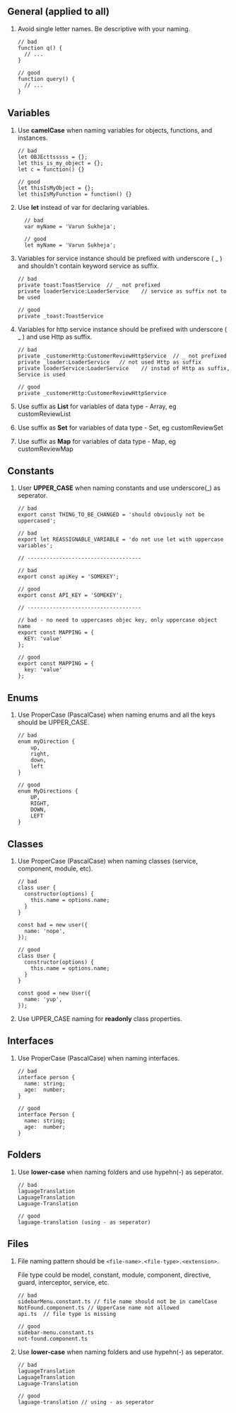 ## General (applied to all)
1. Avoid single letter names. Be descriptive with your naming.
    ```
    // bad
    function q() {
      // ...
    }

    // good
    function query() {
      // ...
    }
    ```
    
    
## Variables
1. Use **camelCase** when naming variables for objects, functions, and instances.
    ```
    // bad
    let OBJEcttsssss = {};
    let this_is_my_object = {};
    let c = function() {}

    // good
    let thisIsMyObject = {};
    let thisIsMyFunction = function() {}
    ```

1. Use **let** instead of var for declaring variables.
    ```
      // bad 
      var myName = 'Varun Sukheja';
      
      // good
      let myName = 'Varun Sukheja';
    ```
    
1. Variables for service instance should be prefixed with underscore ( _ ) and shouldn't contain keyword service as suffix.    
    ```
    // bad
    private toast:ToastService  // _ not prefixed
    private loaderService:LoaderService    // service as suffix not to be used
    
    // good
    private _toast:ToastService
    ```
1. Variables for http service instance should be prefixed with underscore ( _ ) and use Http as suffix.    
    ```
    // bad
    private _customerHttp:CustomerReviewHttpService  // _ not prefixed
    private _loader:LoaderService   // not used Http as suffix
    private loaderService:LoaderService    // instad of Http as suffix, Service is used
    
    // good
    private _customerHttp:CustomerReviewHttpService
    ```
1.  Use suffix as **List** for variables of data type - Array, eg customReviewList
1.  Use suffix as **Set** for variables of data type - Set, eg customReviewSet
1.  Use suffix as **Map** for variables of data type - Map, eg customReviewMap

## Constants
1. User **UPPER_CASE** when naming constants and use underscore(_) as seperator.
    ```
    // bad
    export const THING_TO_BE_CHANGED = 'should obviously not be uppercased';

    // bad
    export let REASSIGNABLE_VARIABLE = 'do not use let with uppercase variables';

    // ------------------------------------

    // bad
    export const apiKey = 'SOMEKEY';
        
    // good
    export const API_KEY = 'SOMEKEY';
    
    // ------------------------------------
    
    // bad - no need to uppercases objec key, only uppercase object name
    export const MAPPING = {
      KEY: 'value'
    };
    
    // good
    export const MAPPING = {
      key: 'value'
    };    
    ```
    
## Enums
1. Use ProperCase (PascalCase) when naming enums and all the keys should be UPPER_CASE.
    ```
    // bad
    enum myDirection {
        up,
        right,
        down,
        left
    }
    
    // good
    enum MyDirections {
        UP,
        RIGHT,
        DOWN,
        LEFT
    }
    ```

## Classes
1. Use ProperCase (PascalCase) when naming classes (service, component, module, etc).
    ```
    // bad
    class user {
      constructor(options) {
        this.name = options.name;
      }
    }

    const bad = new user({
      name: 'nope',
    });
    
    // good
    class User {
      constructor(options) {
        this.name = options.name;
      }
    }

    const good = new User({
      name: 'yup',
    });
   ``` 
1. Use UPPER_CASE naming for **readonly** class properties.
    

## Interfaces
1. Use ProperCase (PascalCase) when naming interfaces.
    ```
    // bad
    interface person {
      name: string;
      age:  number;
    }  
    
    // good
    interface Person {
      name: string;
      age:  number;
    }  
    ```
    
## Folders
1. Use **lower-case** when naming folders and use hypehn(-) as seperator.
    ```
    // bad 
    laguageTranslation
    LaguageTranslation
    Laguage-Translation
    
    // good
    laguage-translation (using - as seperator)
    ```

## Files
1. File naming pattern should be `<file-name>.<file-type>.<extension>`.

    File type could be model, constant, module, component, directive, guard, interceptor, service, etc.
    ```
    // bad
    sidebarMenu.constant.ts // file name should not be in camelCase
    NotFound.component.ts // UpperCase name not allowed
    api.ts  // file type is missing
    
    // good
    sidebar-menu.constant.ts
    not-found.component.ts    
    ```

1. Use **lower-case** when naming folders and use hypehn(-) as seperator.
    ```
    // bad 
    laguageTranslation
    LaguageTranslation
    Laguage-Translation
    
    // good
    laguage-translation // using - as seperator
    
